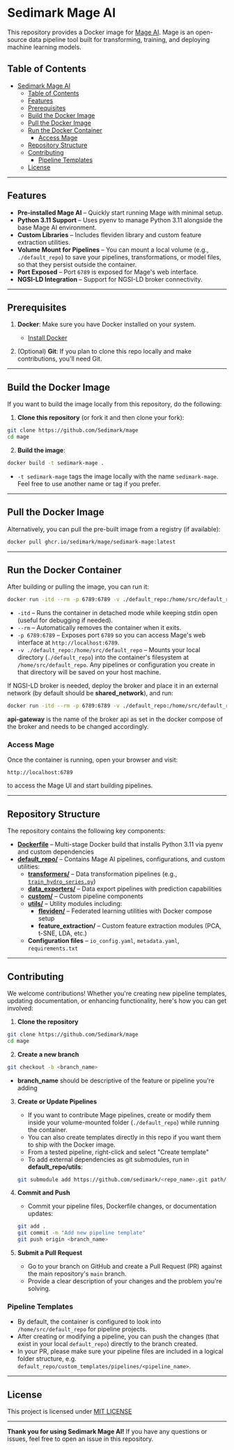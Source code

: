 # Sedimark Mage AI

This repository provides a Docker image for [Mage AI](https://github.com/mage-ai/mage-ai). Mage is an open-source data pipeline tool built for transforming, training, and deploying machine learning models.

## Table of Contents

- [Sedimark Mage AI](#sedimark-mage-ai)
	- [Table of Contents](#table-of-contents)
	- [Features](#features)
	- [Prerequisites](#prerequisites)
	- [Build the Docker Image](#build-the-docker-image)
	- [Pull the Docker Image](#pull-the-docker-image)
	- [Run the Docker Container](#run-the-docker-container)
		- [Access Mage](#access-mage)
	- [Repository Structure](#repository-structure)
	- [Contributing](#contributing)
		- [Pipeline Templates](#pipeline-templates)
	- [License](#license)

---

## Features

- **Pre-installed Mage AI** – Quickly start running Mage with minimal setup.
- **Python 3.11 Support** – Uses pyenv to manage Python 3.11 alongside the base Mage AI environment.
- **Custom Libraries** – Includes fleviden library and custom feature extraction utilities.
- **Volume Mount for Pipelines** – You can mount a local volume (e.g., `./default_repo`) to save your pipelines, transformations, or model files, so that they persist outside the container.
- **Port Exposed** – Port `6789` is exposed for Mage's web interface.
- **NGSI-LD Integration** – Support for NGSI-LD broker connectivity.

---

## Prerequisites

1. **Docker**: Make sure you have Docker installed on your system.
    - [Install Docker](https://docs.docker.com/get-docker/)

2. (Optional) **Git**: If you plan to clone this repo locally and make contributions, you'll need Git.

---

## Build the Docker Image

If you want to build the image locally from this repository, do the following:

1. **Clone this repository** (or fork it and then clone your fork):
```bash
git clone https://github.com/Sedimark/mage 
cd mage
```
    
2. **Build the image**:
```bash
docker build -t sedimark-mage .
```
    
- `-t sedimark-mage` tags the image locally with the name `sedimark-mage`. Feel free to use another name or tag if you prefer.

---

## Pull the Docker Image

Alternatively, you can pull the pre-built image from a registry (if available):

```bash
docker pull ghcr.io/sedimark/mage/sedimark-mage:latest
```

---

## Run the Docker Container

After building or pulling the image, you can run it:

```bash
docker run -itd --rm -p 6789:6789 -v ./default_repo:/home/src/default_repo sedimark-mage
```

- `-itd` – Runs the container in detached mode while keeping stdin open (useful for debugging if needed).
- `--rm` – Automatically removes the container when it exits.
- `-p 6789:6789` – Exposes port `6789` so you can access Mage's web interface at `http://localhost:6789`.
- `-v ./default_repo:/home/src/default_repo` – Mounts your local directory (`./default_repo`) into the container's filesystem at `/home/src/default_repo`. Any pipelines or configuration you create in that directory will be saved on your host machine.

If NGSI-LD broker is needed, deploy the broker and place it in an external network (by default should be **shared_network**), and run:

```bash
docker run -itd --rm -p 6789:6789 -v ./default_repo:/home/src/default_repo --network shared_network -e NGSI_LD_HOST=http://api-gateway:8080 sedimark-mage 
```

**api-gateway** is the name of the broker api as set in the docker compose of the broker and needs to be changed accordingly.

### Access Mage

Once the container is running, open your browser and visit:

`http://localhost:6789`

to access the Mage UI and start building pipelines.

---

## Repository Structure

The repository contains the following key components:

- **[Dockerfile](Dockerfile)** – Multi-stage Docker build that installs Python 3.11 via pyenv and custom dependencies
- **[default_repo/](default_repo/)** – Contains Mage AI pipelines, configurations, and custom utilities:
  - **[transformers/](default_repo/transformers/)** – Data transformation pipelines (e.g., [`train_hydro_series.py`](default_repo/transformers/train_hydro_series.py))
  - **[data_exporters/](default_repo/data_exporters/)** – Data export pipelines with prediction capabilities
  - **[custom/](default_repo/custom/)** – Custom pipeline components
  - **[utils/](default_repo/utils/)** – Utility modules including:
    - **[fleviden/](default_repo/utils/fleviden/)** – Federated learning utilities with Docker compose setup
    - **feature_extraction/** – Custom feature extraction modules (PCA, t-SNE, LDA, etc.)
  - **Configuration files** – `io_config.yaml`, `metadata.yaml`, `requirements.txt`

---

## Contributing

We welcome contributions! Whether you're creating new pipeline templates, updating documentation, or enhancing functionality, here's how you can get involved:

1. **Clone the repository**
```bash
git clone https://github.com/Sedimark/mage 
cd mage
```

2. **Create a new branch**
```bash
git checkout -b <branch_name>
```
- **branch_name** should be descriptive of the feature or pipeline you're adding

3. **Create or Update Pipelines**
    - If you want to contribute Mage pipelines, create or modify them inside your volume-mounted folder (`./default_repo`) while running the container.
    - You can also create templates directly in this repo if you want them to ship with the Docker image.
    - From a tested pipeline, right-click and select "Create template"
    - To add external dependencies as git submodules, run in **default_repo/utils**:
    ```bash
    git submodule add https://github.com/sedimark/<repo_name>.git path/to/submodule
    ```

4. **Commit and Push**
    - Commit your pipeline files, Dockerfile changes, or documentation updates:
    ```bash
    git add .
    git commit -m "Add new pipeline template"
    git push origin <branch_name>
    ```

5. **Submit a Pull Request**
    - Go to your branch on GitHub and create a Pull Request (PR) against the main repository's `main` branch.
    - Provide a clear description of your changes and the problem you're solving.

### Pipeline Templates

- By default, the container is configured to look into `/home/src/default_repo` for pipeline projects.
- After creating or modifying a pipeline, you can push the changes (that exist in your local `default_repo`) directly to the branch created.
- In your PR, please make sure your pipeline files are included in a logical folder structure, e.g. `default_repo/custom_templates/pipelines/<pipeline_name>`.

---

## License

This project is licensed under [MIT LICENSE](LICENSE)

---

**Thank you for using Sedimark Mage AI!** If you have any questions or issues, feel free to open an issue in this repository.